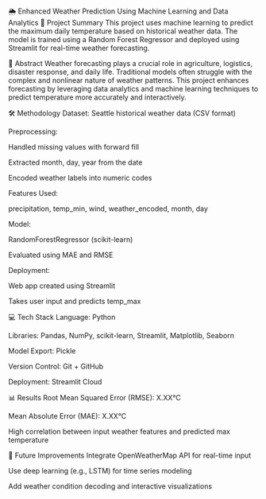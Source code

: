 🌦️ Enhanced Weather Prediction Using Machine Learning and Data Analytics
📌 Project Summary
This project uses machine learning to predict the maximum daily temperature based on historical weather data. The model is trained using a Random Forest Regressor and deployed using Streamlit for real-time weather forecasting.

📄 Abstract
Weather forecasting plays a crucial role in agriculture, logistics, disaster response, and daily life. Traditional models often struggle with the complex and nonlinear nature of weather patterns.
This project enhances forecasting by leveraging data analytics and machine learning techniques to predict temperature more accurately and interactively.

🛠️ Methodology
Dataset: Seattle historical weather data (CSV format)

Preprocessing:

Handled missing values with forward fill

Extracted month, day, year from the date

Encoded weather labels into numeric codes

Features Used:

precipitation, temp_min, wind, weather_encoded, month, day

Model:

RandomForestRegressor (scikit-learn)

Evaluated using MAE and RMSE

Deployment:

Web app created using Streamlit

Takes user input and predicts temp_max

💻 Tech Stack
Language: Python

Libraries: Pandas, NumPy, scikit-learn, Streamlit, Matplotlib, Seaborn

Model Export: Pickle

Version Control: Git + GitHub

Deployment: Streamlit Cloud

📊 Results
Root Mean Squared Error (RMSE): X.XX°C

Mean Absolute Error (MAE): X.XX°C

High correlation between input weather features and predicted max temperature

🔮 Future Improvements
Integrate OpenWeatherMap API for real-time input

Use deep learning (e.g., LSTM) for time series modeling

Add weather condition decoding and interactive visualizations

